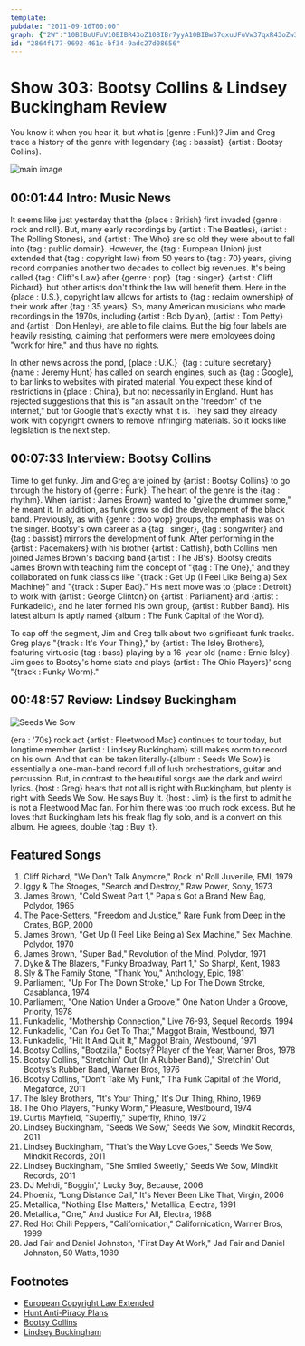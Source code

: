 ```yaml
---
template: 
pubdate: "2011-09-16T00:00"
graph: {"2W":"10BIBuUFuV10BIBR43oZ10BIBr7yyA10BIBw37qxuUFuVw37qxR43oZw37qxr7yyAw37qxS34eHkILIfBHHfmkILIfBHHfmS34eHBHf0lS34eH9MGtlBIxLqBIxLqzLx1T3pOPROi3oOOi3oOeSjzF9TsKWOi3oOOi3oOozT8DBHuTyOi3oO3pOPRcfse6BJvtPcfse6","CL":"JQ4lie2gQlJQ4livfOYq5HwcGJQ4li7cRO9JQ4liJQ4lilECOwJQ4liktRbhJQ4liuscOh6IuT9JQ4liJQ4lizLx1TJQ4liiG1L7DkkEAJQ4liDkkEAiG1L7DkkEAZ8XBYPj13dZ8XBYZ8XBYkxvsW5nssqZ8XBYZ8XBYktRbhuscOhzweI9ktRbhzweI9ktRbhkxvsWPj13dktRbh7cRO9vfOYq5HwcG7cRO9e2gQlsKbxtJy6lPNeH9TJy6lPZW4CLZW4CLj8LuM9s6CkNMa9m","29L":"BEF7Ihd1rB97qiphd1rB97qipBHm1G97qipX6cfd"}
id: "2864f177-9692-461c-bf34-9adc27d08656"
---
```






# Show 303: Bootsy Collins & Lindsey Buckingham Review

You know it when you hear it, but what is {genre : Funk}? Jim and Greg trace a history of the genre with legendary {tag : bassist}  {artist : Bootsy Collins}.

![main image](https://static.soundopinions.org/images/2011/bootsy.jpg)



## 00:01:44 Intro: Music News

It seems like just yesterday that the {place : British} first invaded {genre : rock and roll}. But, many early recordings by {artist : The Beatles}, {artist : The Rolling Stones}, and {artist : The Who} are so old they were about to fall into {tag : public domain}. However, the {tag : European Union} just extended that {tag : copyright law} from 50 years to {tag : 70} years, giving record companies another two decades to collect big revenues. It's being called {tag : Cliff's Law} after {genre : pop}  {tag : singer}  {artist : Cliff Richard}, but other artists don't think the law will benefit them. Here in the {place : U.S.}, copyright law allows for artists to {tag : reclaim ownership} of their work after {tag : 35 years}. So, many American musicians who made recordings in the 1970s, including {artist : Bob Dylan}, {artist : Tom Petty} and {artist : Don Henley}, are able to file claims. But the big four labels are heavily resisting, claiming that performers were mere employees doing "work for hire," and thus have no rights.

In other news across the pond, {place : U.K.}  {tag : culture secretary}  {name : Jeremy Hunt} has called on search engines, such as {tag : Google}, to bar links to websites with pirated material. You expect these kind of restrictions in {place : China}, but not necessarily in England. Hunt has rejected suggestions that this is "an assault on the 'freedom' of the internet," but for Google that's exactly what it is. They said they already work with copyright owners to remove infringing materials. So it looks like legislation is the next step.



## 00:07:33 Interview: Bootsy Collins

Time to get funky. Jim and Greg are joined by {artist : Bootsy Collins} to go through the history of {genre : Funk}. The heart of the genre is the {tag : rhythm}. When {artist : James Brown} wanted to "give the drummer some," he meant it. In addition, as funk grew so did the development of the black band. Previously, as with {genre : doo wop} groups, the emphasis was on the singer. Bootsy's own career as a {tag : singer}, {tag : songwriter} and {tag : bassist} mirrors the development of funk. After performing in the {artist : Pacemakers} with his brother {artist : Catfish}, both Collins men joined James Brown's backing band {artist : The JB's}. Bootsy credits James Brown with teaching him the concept of "{tag : The One}," and they collaborated on funk classics like "{track : Get Up (I Feel Like Being a) Sex Machine}" and "{track : Super Bad}." His next move was to {place : Detroit} to work with {artist : George Clinton} on {artist : Parliament} and {artist : Funkadelic}, and he later formed his own group, {artist : Rubber Band}. His latest album is aptly named {album : The Funk Capital of the World}.

To cap off the segment, Jim and Greg talk about two significant funk tracks. Greg plays "{track : It's Your Thing}," by {artist : The Isley Brothers}, featuring virtuosic {tag : bass} playing by a 16-year old {name : Ernie Isley}. Jim goes to Bootsy's home state and plays {artist : The Ohio Players}' song "{track : Funky Worm}."



## 00:48:57 Review: Lindsey Buckingham

![Seeds We Sow](https://static.soundopinions.org/assets/303/29L0.jpg)

{era : '70s} rock act {artist : Fleetwood Mac} continues to tour today, but longtime member {artist : Lindsey Buckingham} still makes room to record on his own. And that can be taken literally-{album : Seeds We Sow} is essentially a one-man-band record full of lush orchestrations, guitar and percussion. But, in contrast to the beautiful songs are the dark and weird lyrics. {host : Greg} hears that not all is right with Buckingham, but plenty is right with Seeds We Sow. He says Buy It. {host : Jim} is the first to admit he is not a Fleetwood Mac fan. For him there was too much rock excess. But he loves that Buckingham lets his freak flag fly solo, and is a convert on this album. He agrees, double {tag : Buy It}.



## Featured Songs

1. Cliff Richard, "We Don't Talk Anymore," Rock 'n' Roll Juvenile, EMI, 1979
2. Iggy & The Stooges, "Search and Destroy," Raw Power, Sony, 1973
3. James Brown, "Cold Sweat Part 1," Papa's Got a Brand New Bag, Polydor, 1965
4. The Pace-Setters, "Freedom and Justice," Rare Funk from Deep in the Crates, BGP, 2000
5. James Brown, "Get Up (I Feel Like Being a) Sex Machine," Sex Machine, Polydor, 1970
6. James Brown, "Super Bad," Revolution of the Mind, Polydor, 1971
7. Dyke & The Blazers, "Funky Broadway, Part 1," So Sharp!, Kent, 1983
8. Sly & The Family Stone, "Thank You," Anthology, Epic, 1981
9. Parliament, "Up For The Down Stroke," Up For The Down Stroke, Casablanca, 1974
10. Parliament, "One Nation Under a Groove," One Nation Under a Groove, Priority, 1978
11. Funkadelic, "Mothership Connection," Live 76-93, Sequel Records, 1994
12. Funkadelic, "Can You Get To That," Maggot Brain, Westbound, 1971
13. Funkadelic, "Hit It And Quit It," Maggot Brain, Westbound, 1971
14. Bootsy Collins, "Bootzilla," Bootsy? Player of the Year, Warner Bros, 1978
15. Bootsy Collins, "Stretchin' Out (In A Rubber Band)," Stretchin' Out Bootys's Rubber Band, Warner Bros, 1976
16. Bootsy Collins, "Don't Take My Funk," Tha Funk Capital of the World, Megaforce, 2011
17. The Isley Brothers, "It's Your Thing," It's Our Thing, Rhino, 1969
18. The Ohio Players, "Funky Worm," Pleasure, Westbound, 1974
19. Curtis Mayfield, "Superfly," Superfly, Rhino, 1972
20. Lindsey Buckingham, "Seeds We Sow," Seeds We Sow, Mindkit Records, 2011
21. Lindsey Buckingham, "That's the Way Love Goes," Seeds We Sow, Mindkit Records, 2011
22. Lindsey Buckingham, "She Smiled Sweetly," Seeds We Sow, Mindkit Records, 2011
23. DJ Mehdi, "Boggin'," Lucky Boy, Because, 2006
24. Phoenix, "Long Distance Call," It's Never Been Like That, Virgin, 2006
25. Metallica, "Nothing Else Matters," Metallica, Electra, 1991
26. Metallica, "One," And Justice For All, Electra, 1988
27. Red Hot Chili Peppers, "Californication," Californication, Warner Bros, 1999
28. Jad Fair and Daniel Johnston, "First Day At Work," Jad Fair and Daniel Johnston, 50 Watts, 1989



## Footnotes

- [European Copyright Law Extended](http://www.bbc.com/news/entertainment-arts-14882146)
- [Hunt Anti-Piracy Plans](http://www.independent.co.uk/life-style/gadgets-and-tech/news/jeremy-hunt-calls-on-search-engines-to-back-antipiracy-plans-2355053.html)
- [Bootsy Collins](http://bootsycollins.com/)
- [Lindsey Buckingham](http://lindseybuckingham.com/)